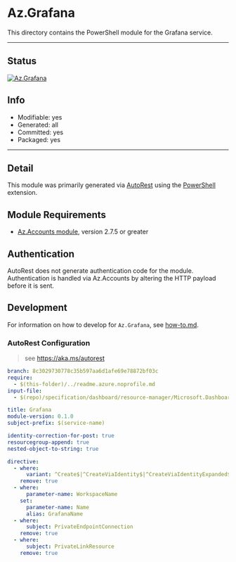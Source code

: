 <!-- region Generated -->
# Az.Grafana
This directory contains the PowerShell module for the Grafana service.

---
## Status
[![Az.Grafana](https://img.shields.io/powershellgallery/v/Az.Grafana.svg?style=flat-square&label=Az.Grafana "Az.Grafana")](https://www.powershellgallery.com/packages/Az.Grafana/)

## Info
- Modifiable: yes
- Generated: all
- Committed: yes
- Packaged: yes

---
## Detail
This module was primarily generated via [AutoRest](https://github.com/Azure/autorest) using the [PowerShell](https://github.com/Azure/autorest.powershell) extension.

## Module Requirements
- [Az.Accounts module](https://www.powershellgallery.com/packages/Az.Accounts/), version 2.7.5 or greater

## Authentication
AutoRest does not generate authentication code for the module. Authentication is handled via Az.Accounts by altering the HTTP payload before it is sent.

## Development
For information on how to develop for `Az.Grafana`, see [how-to.md](how-to.md).
<!-- endregion -->

### AutoRest Configuration
> see https://aka.ms/autorest

``` yaml
branch: 8c3029730778c35b597aa6d1afe69e78872bf03c
require:
  - $(this-folder)/../readme.azure.noprofile.md
input-file:
  - $(repo)/specification/dashboard/resource-manager/Microsoft.Dashboard/stable/2022-08-01/grafana.json

title: Grafana
module-version: 0.1.0
subject-prefix: $(service-name)

identity-correction-for-post: true
resourcegroup-append: true
nested-object-to-string: true

directive:
  - where:
      variant: ^Create$|^CreateViaIdentity$|^CreateViaIdentityExpanded$|^Update$|^UpdateViaIdentity$
    remove: true
  - where:
      parameter-name: WorkspaceName
    set:
      parameter-name: Name
      alias: GrafanaName
  - where:
      subject: PrivateEndpointConnection
    remove: true
  - where:
      subject: PrivateLinkResource
    remove: true
```
